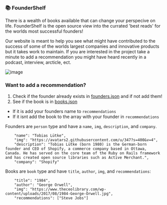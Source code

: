 ### 📚 FounderShelf
There is a wealth of books available that can change your perspecive on life. FounderShelf is the open source view into the currated 'best reads' for the worlds most successful founders! 

Our website is meant to help you see what might have contributed to the success of some of the worlds largest companies and innovative products but it takes work to maintain. If you are interested in the project take a minute to add a recommendation you might have heard recently in a podcast, interview, arcticle, ect.

![image](https://i.ibb.co/mRNJPNt/Screen-Shot-2020-05-04-at-7-01-35-PM.png)



### Want to add a recommendation? 

1. Check if the founder already exists in [founders.json](https://github.com/50w/foundershelf/blob/354adb976b70a415e788664a1be640da0e54f22b/src/content/founders.json) and if not add them!
2. See if the book is in [books.json](https://github.com/50w/foundershelf/blob/e22d1f9a44da54a399873ed42f1460fba00544ba/src/content/books.json) 
  - If it is add your founders name to `recommendations` 
  - If it isnt add the book to the array with your founder in `recommendations`

Founders are `person` type and have a `name`, `img`, `description`, and `company`. 

```
    "name": "Tobias Lütke",
    "img": "https://avatars2.githubusercontent.com/u/347?s=400&v=4",
    "description": "Tobias Lütke (born 1980) is the German-born founder and CEO of Shopify, a commerce company based in Ottawa, Canada. He has served on the core team of the Ruby on Rails framework and has created open source libraries such as Active Merchant.",
    "company": "Shopify"
```

Books are `book` type and have `title`, `author`, `img`, and `recommendations`:

```
    "title": "1984",
    "author": "George Orwell",
    "img": "https://www.theceolibrary.com/wp-content/uploads/2017/08/1984-George-Orwell.jpg",
    "recommendations": ["Steve Jobs"]
```

